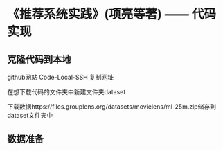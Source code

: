 # 《推荐系统实践》(项亮等著) —— 代码实现


## 克隆代码到本地
github网站 Code-Local-SSH 复制网址

在想下载代码的文件夹中新建文件夹dataset

下载数据https://files.grouplens.org/datasets/movielens/ml-25m.zip储存到dataset文件夹中
## 数据准备
